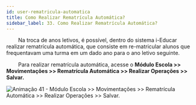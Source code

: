 ```yaml
---
id: user-rematricula-automatica
title: Como Realizar Rematrícula Automática?
sidebar_label: 33. Como Realizar Rematrícula Automática?
---
```


<div class="justificado">

&nbsp;&nbsp;&nbsp;&nbsp;&nbsp;&nbsp;&nbsp; Na troca de anos letivos, é possível, dentro do sistema i-Educar realizar rematrícula automática, que consiste em re-matricular alunos que frequentavam uma turma em um dado ano para o ano letivo seguinte.

&nbsp;&nbsp;&nbsp;&nbsp;&nbsp;&nbsp;&nbsp; Para realizar rematrícula automática, acesse o **Módulo Escola >> Movimentações >> Rematrícula Automática >> Realizar Operações >> Salvar.**


![Animação 41 - Módulo Escola >> Movimentações >> Rematrícula Automática >> Realizar Operações >> Salvar.](../img/user-docs/rematricula_automatica.gif)

</div>